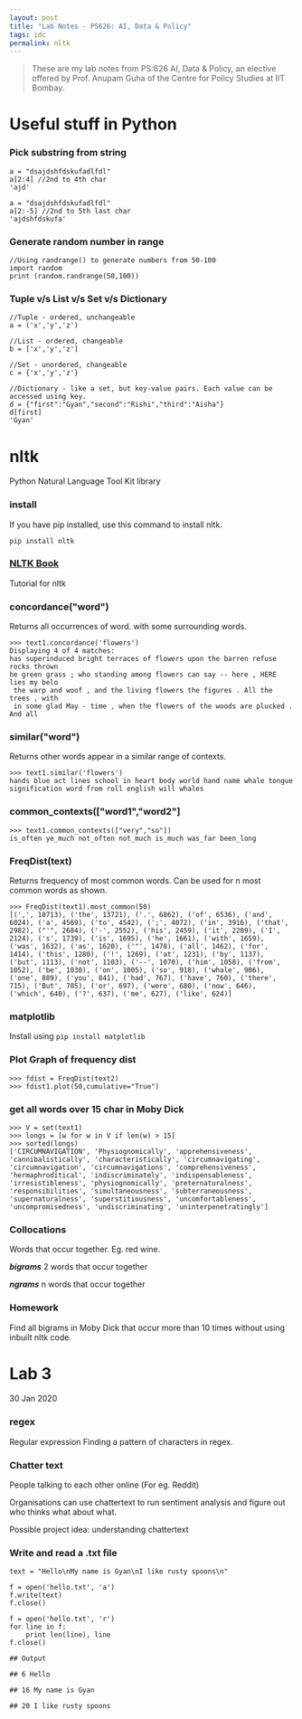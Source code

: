 ```yaml
---
layout: post
title: "Lab Notes - PS626: AI, Data & Policy"
tags: idc
permalink: nltk
---
```


>These are my lab notes from PS:626 AI, Data & Policy, an elective offered by Prof. Anupam Guha of the Centre for Policy Studies at IIT Bombay.

# Useful stuff in Python

### Pick substring from string
```
a = "dsajdshfdskufadlfdl"
a[2:4] //2nd to 4th char
'ajd'

a = "dsajdshfdskufadlfdl"
a[2:-5] //2nd to 5th last char
'ajdshfdskufa'
```

### Generate random number in range
```
//Using randrange() to generate numbers from 50-100
import random
print (random.randrange(50,100))
```

### Tuple v/s List v/s Set v/s Dictionary
```
//Tuple - ordered, unchangeable
a = ('x','y','z')

//List - ordered, changeable
b = ['x','y','z']

//Set - unordered, changeable
c = {'x','y','z'}

//Dictionary - like a set, but key-value pairs. Each value can be accessed using key.
d = {"first":"Gyan","second":"Rishi","third":"Aisha"}
d[first]
'Gyan'
```

# nltk  
Python Natural Language Tool Kit library  

### install
If you have pip installed, use this command to install nltk.
```
pip install nltk
```

### [NLTK Book](https://www.nltk.org/book/)
Tutorial for nltk

### concordance("word")
Returns all occurrences of word. with some surrounding words.
```
>>> text1.concordance('flowers')
Displaying 4 of 4 matches:
has superinduced bright terraces of flowers upon the barren refuse rocks thrown
he green grass ; who standing among flowers can say -- here , HERE lies my belo
 the warp and woof , and the living flowers the figures . All the trees , with
 in some glad May - time , when the flowers of the woods are plucked . And all
```

### similar("word")
Returns other words appear in a similar range of contexts.
```
>>> text1.similar('flowers')
hands blue act lines school in heart body world hand name whale tongue
signification word from roll english will whales
```

### common_contexts(["word1","word2"]
```
>>> text1.common_contexts(["very","so"])
is_often ye_much not_often not_much is_much was_far been_long
```

### FreqDist(text)
Returns frequency of most common words. Can be used for n most common words as shown.
```
>>> FreqDist(text1).most_common(50)
[(',', 18713), ('the', 13721), ('.', 6862), ('of', 6536), ('and', 6024), ('a', 4569), ('to', 4542), (';', 4072), ('in', 3916), ('that', 2982), ("'", 2684), ('-', 2552), ('his', 2459), ('it', 2209), ('I', 2124), ('s', 1739), ('is', 1695), ('he', 1661), ('with', 1659), ('was', 1632), ('as', 1620), ('"', 1478), ('all', 1462), ('for', 1414), ('this', 1280), ('!', 1269), ('at', 1231), ('by', 1137), ('but', 1113), ('not', 1103), ('--', 1070), ('him', 1058), ('from', 1052), ('be', 1030), ('on', 1005), ('so', 918), ('whale', 906), ('one', 889), ('you', 841), ('had', 767), ('have', 760), ('there', 715), ('But', 705), ('or', 697), ('were', 680), ('now', 646), ('which', 640), ('?', 637), ('me', 627), ('like', 624)]

```

### matplotlib
Install using ```pip install matplotlib```

### Plot Graph of frequency dist
```
>>> fdist = FreqDist(text2)
>>> fdist1.plot(50,cumulative="True")
```

### get all words over 15 char in Moby Dick
```
>>> V = set(text1)
>>> longs = [w for w in V if len(w) > 15]
>>> sorted(longs)
['CIRCUMNAVIGATION', 'Physiognomically', 'apprehensiveness', 'cannibalistically', 'characteristically', 'circumnavigating', 'circumnavigation', 'circumnavigations', 'comprehensiveness', 'hermaphroditical', 'indiscriminately', 'indispensableness', 'irresistibleness', 'physiognomically', 'preternaturalness', 'responsibilities', 'simultaneousness', 'subterraneousness', 'supernaturalness', 'superstitiousness', 'uncomfortableness', 'uncompromisedness', 'undiscriminating', 'uninterpenetratingly']
```

### Collocations
Words that occur together. Eg. red wine.

***bigrams***
2 words that occur together

***ngrams***
n words that occur together

### Homework
Find all bigrams in Moby Dick that occur more than 10 times without using inbuilt nltk code.


# Lab 3
30 Jan 2020

### regex
Regular expression
Finding a pattern of characters in regex.

### Chatter text
People talking to each other online (For eg. Reddit)

Organisations can use chattertext to run sentiment analysis and figure out who thinks what about what.

Possible project idea: understanding chattertext

### Write and read a .txt file 
```
text = "Hello\nMy name is Gyan\nI like rusty spoons\n"

f = open('hello.txt', 'a')
f.write(text)
f.close()

f = open('hello.txt', 'r')
for line in f:
	print len(line), line
f.close()

## Output

## 6 Hello

## 16 My name is Gyan

## 20 I like rusty spoons

```

